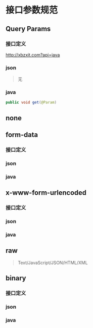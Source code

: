 # 接口参数规范

## Query Params

### 接口定义

http://xbzxit.com?api=java

### json

> 无

### java

```java
public void get(@Param)
```

## none

## form-data

### 接口定义

### json

### java

## x-www-form-urlencoded

### 接口定义

### json

### java

## raw

> Text/JavaScript/JSON/HTML/XML

## binary

### 接口定义

### json

### java
